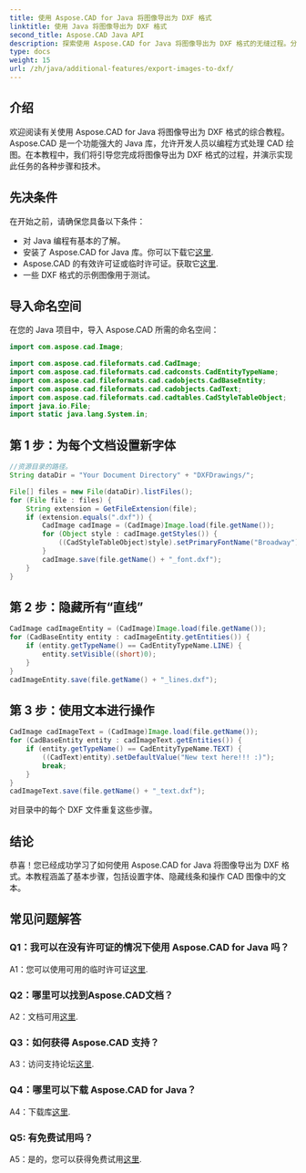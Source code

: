 ```yaml
---
title: 使用 Aspose.CAD for Java 将图像导出为 DXF 格式
linktitle: 使用 Java 将图像导出为 DXF 格式
second_title: Aspose.CAD Java API
description: 探索使用 Aspose.CAD for Java 将图像导出为 DXF 格式的无缝过程。分步指南、常见问题解答等。
type: docs
weight: 15
url: /zh/java/additional-features/export-images-to-dxf/
---
```

## 介绍

欢迎阅读有关使用 Aspose.CAD for Java 将图像导出为 DXF 格式的综合教程。 Aspose.CAD 是一个功能强大的 Java 库，允许开发人员以编程方式处理 CAD 绘图。在本教程中，我们将引导您完成将图像导出为 DXF 格式的过程，并演示实现此任务的各种步骤和技术。

## 先决条件

在开始之前，请确保您具备以下条件：

- 对 Java 编程有基本的了解。
- 安装了 Aspose.CAD for Java 库。你可以下载它[这里](https://releases.aspose.com/cad/java/).
- Aspose.CAD 的有效许可证或临时许可证。获取它[这里](https://purchase.aspose.com/temporary-license/).
- 一些 DXF 格式的示例图像用于测试。

## 导入命名空间

在您的 Java 项目中，导入 Aspose.CAD 所需的命名空间：

```java
import com.aspose.cad.Image;

import com.aspose.cad.fileformats.cad.CadImage;
import com.aspose.cad.fileformats.cad.cadconsts.CadEntityTypeName;
import com.aspose.cad.fileformats.cad.cadobjects.CadBaseEntity;
import com.aspose.cad.fileformats.cad.cadobjects.CadText;
import com.aspose.cad.fileformats.cad.cadtables.CadStyleTableObject;
import java.io.File;
import static java.lang.System.in;
```

## 第 1 步：为每个文档设置新字体

```java
//资源目录的路径。
String dataDir = "Your Document Directory" + "DXFDrawings/";

File[] files = new File(dataDir).listFiles();
for (File file : files) {
    String extension = GetFileExtension(file);
    if (extension.equals(".dxf")) {
        CadImage cadImage = (CadImage)Image.load(file.getName());
        for (Object style : cadImage.getStyles()) {
            ((CadStyleTableObject)style).setPrimaryFontName("Broadway");
        }
        cadImage.save(file.getName() + "_font.dxf");
    }
}
```

## 第 2 步：隐藏所有“直线”

```java
CadImage cadImageEntity = (CadImage)Image.load(file.getName());
for (CadBaseEntity entity : cadImageEntity.getEntities()) {
    if (entity.getTypeName() == CadEntityTypeName.LINE) {
        entity.setVisible((short)0);
    }
}
cadImageEntity.save(file.getName() + "_lines.dxf");
```

## 第 3 步：使用文本进行操作

```java
CadImage cadImageText = (CadImage)Image.load(file.getName());
for (CadBaseEntity entity : cadImageText.getEntities()) {
    if (entity.getTypeName() == CadEntityTypeName.TEXT) {
        ((CadText)entity).setDefaultValue("New text here!!! :)");
        break;
    }
}
cadImageText.save(file.getName() + "_text.dxf");
```

对目录中的每个 DXF 文件重复这些步骤。

## 结论

恭喜！您已经成功学习了如何使用 Aspose.CAD for Java 将图像导出为 DXF 格式。本教程涵盖了基本步骤，包括设置字体、隐藏线条和操作 CAD 图像中的文本。

## 常见问题解答

### Q1：我可以在没有许可证的情况下使用 Aspose.CAD for Java 吗？

 A1：您可以使用可用的临时许可证[这里](https://purchase.aspose.com/temporary-license/).

### Q2：哪里可以找到Aspose.CAD文档？

 A2：文档可用[这里](https://reference.aspose.com/cad/java/).

### Q3：如何获得 Aspose.CAD 支持？

 A3：访问支持论坛[这里](https://forum.aspose.com/c/cad/19).

### Q4：哪里可以下载 Aspose.CAD for Java？

 A4：下载库[这里](https://releases.aspose.com/cad/java/).

### Q5: 有免费试用吗？

 A5：是的，您可以获得免费试用[这里](https://releases.aspose.com/).